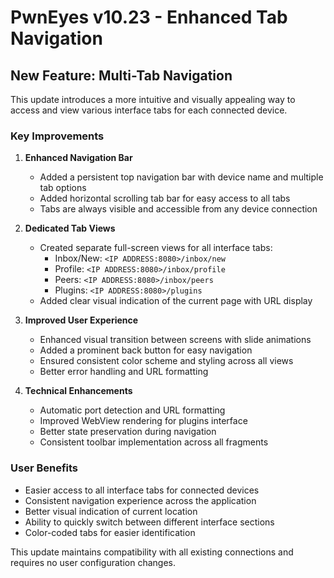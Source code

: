 # PwnEyes v10.23 - Enhanced Tab Navigation

## New Feature: Multi-Tab Navigation

This update introduces a more intuitive and visually appealing way to access and view various interface tabs for each connected device.

### Key Improvements

1. **Enhanced Navigation Bar** 
   - Added a persistent top navigation bar with device name and multiple tab options
   - Added horizontal scrolling tab bar for easy access to all tabs
   - Tabs are always visible and accessible from any device connection

2. **Dedicated Tab Views**
   - Created separate full-screen views for all interface tabs:
     - Inbox/New: `<IP ADDRESS:8080>/inbox/new`
     - Profile: `<IP ADDRESS:8080>/inbox/profile`
     - Peers: `<IP ADDRESS:8080>/inbox/peers`
     - Plugins: `<IP ADDRESS:8080>/plugins`
   - Added clear visual indication of the current page with URL display

3. **Improved User Experience**
   - Enhanced visual transition between screens with slide animations
   - Added a prominent back button for easy navigation
   - Ensured consistent color scheme and styling across all views
   - Better error handling and URL formatting

4. **Technical Enhancements**
   - Automatic port detection and URL formatting
   - Improved WebView rendering for plugins interface
   - Better state preservation during navigation
   - Consistent toolbar implementation across all fragments

### User Benefits

- Easier access to all interface tabs for connected devices
- Consistent navigation experience across the application
- Better visual indication of current location
- Ability to quickly switch between different interface sections
- Color-coded tabs for easier identification

This update maintains compatibility with all existing connections and requires no user configuration changes.
